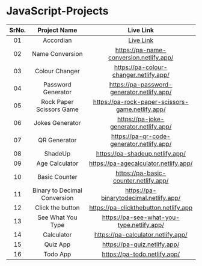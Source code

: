 # JavaScript-Projects
|SrNo.|Project Name| Live Link|
|:---:|:---:|:---:|
|01|Accordian|[Live Link](https://pa-accordian.netlify.app/)|
|02|Name Conversion|https://pa-name-conversion.netlify.app/|
|03|Colour Changer|https://pa-colour-changer.netlify.app/|
|04|Password Generator|https://pa-password-generator.netlify.app/|
|05|Rock Paper Scissors Game|https://pa-rock-paper-scissors-game.netlify.app/|
|06|Jokes Generator|https://pa-joke-generator.netlify.app/|
|07|QR Generator|https://pa-qr-code-generator.netlify.app/|
|08|ShadeUp|https://pa-shadeup.netlify.app/|
|09|Age Calculator|https://pa-agecalculator.netlify.app/|
|10|Basic Counter|https://pa-basic-counter.netlify.app/|
|11|Binary to Decimal Conversion|https://pa-binarytodecimal.netlify.app/|
|12|Click the button|https://pa-clickthebutton.netlify.app|
|13|See What You Type|https://pa-see-what-you-type.netlify.app/|
|14|Calculator|https://pa-calculator.netlify.app/|
|15|Quiz App|https://pa-quiz.netlify.app/|
|16|Todo App|https://pa-todo.netlify.app/|
